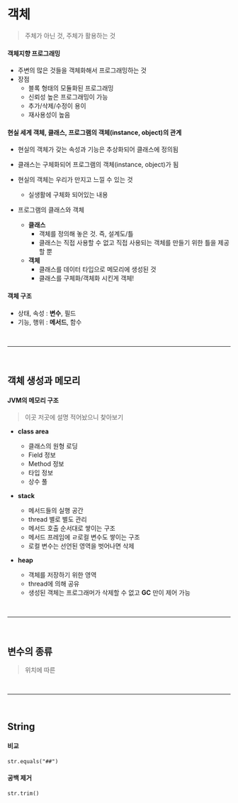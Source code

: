 # 객체

> 주체가 아닌 것, 주체가 활용하는 것

#### 객체지향 프로그래밍

* 주변의 많은 것들을 객체화해서 프로그래밍하는 것
* 장점
  * 블록 형태의 모듈화된 프로그래밍
  * 신뢰성 높은 프로그래밍이 가능
  * 추가/삭제/수정이 용이
  * 재사용성이 높음

#### 현실 세계 객체, 클래스, 프로그램의 객체(instance, object)의 관계

* 현실의 객체가 갖는 속성과 기능은 추상화되어 클래스에 정의됨
* 클래스는 구체화되어 프로그램의 객체(instance, object)가 됨
* 현실의 객체는 우리가 만지고 느낄 수 있는 것
  * 실생활에 구체화 되어있는 내용

* 프로그램의 클래스와 객체
  * **클래스**
    * 객체를 정의해 놓은 것. 즉, 설계도/틀
    * 클래스는 직접 사용할 수 없고 직접 사용되는 객체를 만들기 위한 틀을 제공할 뿐
  * **객체**
    * 클래스를 데이터 타입으로 메모리에 생성된 것
    * 클래스를 구체화/객체화 시킨게 객체!

#### 객체 구조

* 상태, 속성 : **변수**, 필드
* 기능, 행위 : **메서드**, 함수

<br>

---

<br>

## 객체 생성과 메모리

#### JVM의 메모리 구조

> 이곳 저곳에 설명 적어놨으니 찾아보기

* **class area**
  * 클래스의 원형 로딩
  * Field 정보
  * Method 정보
  * 타입 정보
  * 상수 풀

* **stack**
  * 메서드들의 실행 공간
  * thread 별로 별도 관리
  * 메서드 호출 순서대로 쌓이는 구조
  * 메서드 프레임에 ㄹ로컬 변수도 쌓이는 구조
  * 로컬 변수는 선언된 영역을 벗어나면 삭제

* **heap**
  * 객체를 저장하기 위한 영역
  * thread에 의해 공유
  * 생성된 객체는 프로그래머가 삭제할 수  없고 **GC** 만이 제어 가능

<br>

---

<br>

## 변수의 종류

> 위치에 따른

<br>

---

<br>

## String

#### 비교

`str.equals("##")`

#### 공백 제거

`str.trim()`

<br>